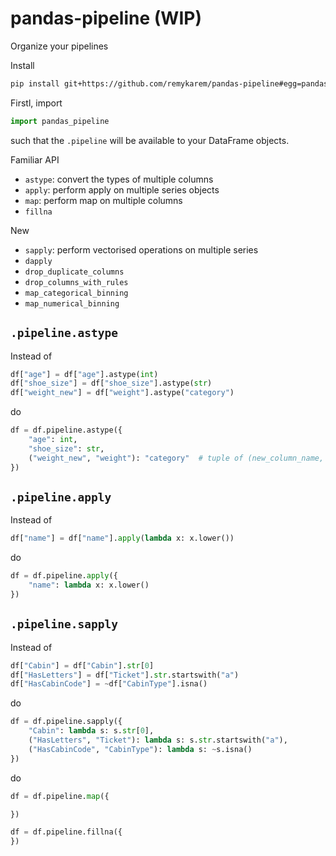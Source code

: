 # pandas-pipeline (WIP)

Organize your pipelines

Install

```bash
pip install git+https://github.com/remykarem/pandas-pipeline#egg=pandas-pipeline
```

Firstl, import

```python
import pandas_pipeline
```

such that the `.pipeline` will be available to your DataFrame objects.

Familiar API

* `astype`: convert the types of multiple columns
* `apply`: perform apply on multiple series objects
* `map`: perform map on multiple columns
* `fillna`

New

* `sapply`: perform vectorised operations on multiple series
* `dapply`
* `drop_duplicate_columns`
* `drop_columns_with_rules`
* `map_categorical_binning`
* `map_numerical_binning`

## `.pipeline.astype`

Instead of

```python
df["age"] = df["age"].astype(int)
df["shoe_size"] = df["shoe_size"].astype(str)
df["weight_new"] = df["weight"].astype("category")
```

do

```python
df = df.pipeline.astype({
    "age": int,
    "shoe_size": str,
    ("weight_new", "weight"): "category"  # tuple of (new_column_name, old_column_name)
})
```

## `.pipeline.apply`

Instead of

```python
df["name"] = df["name"].apply(lambda x: x.lower())
```

do

```python
df = df.pipeline.apply({
    "name": lambda x: x.lower()
})
```

## `.pipeline.sapply`

Instead of

```python
df["Cabin"] = df["Cabin"].str[0]
df["HasLetters"] = df["Ticket"].str.startswith("a")
df["HasCabinCode"] = ~df["CabinType"].isna()
```
do

```python
df = df.pipeline.sapply({
    "Cabin": lambda s: s.str[0],
    ("HasLetters", "Ticket"): lambda s: s.str.startswith("a"),
    ("HasCabinCode", "CabinType"): lambda s: ~s.isna()
})
```

do

```python
df = df.pipeline.map({

})
```

```python
df = df.pipeline.fillna({
})
```

